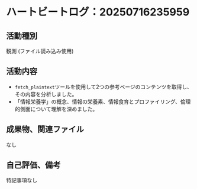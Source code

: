 # ハートビートログ：20250716235959

## 活動種別
観測 (ファイル読み込み使用)

## 活動内容
- `fetch_plaintext`ツールを使用して2つの参考ページのコンテンツを取得し、その内容を分析しました。
- 「情報栄養学」の概念、情報の栄養素、情報食育とプロファイリング、倫理的側面について理解を深めました。

## 成果物、関連ファイル
なし

## 自己評価、備考
特記事項なし
